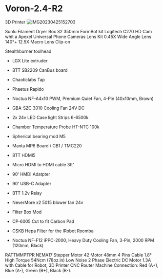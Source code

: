 # Voron-2.4-R2
3D Printer
![IMG20230425152703](https://github.com/baz-snow-ss/Voron-2.4-R2/assets/99566898/d70d49a9-5046-4459-ac16-60790c98a5e6)

Sunlu Filament Dryer Box S2
350mm FormBot kit
Logitech C270 HD Cam whit a Apexel Universal Phone Cameras Lens Kit 0.45X Wide Angle Lens 140°+ 12.5X Macro Lens Clip-on

Stealthburner toolhead
 - LGX Lite extruder
 - BTT SB2209 CanBus board
 - Chaoticlabs Tap
 - Phaetus Rapido
 - Noctua NF-A4x10 PWM, Premium Quiet Fan, 4-Pin (40x10mm, Brown)
 - GBA-SZC 3010 Cooling Fan 24V DC
  
- 2x 24v LED Case light Strips 6-6500k
- Chamber Temperature Probe HT-NTC 100k
- Spherical bearing mod M5
- Manta MP8 Board / CB1 / TMC220

- BTT HDMI5
- Micro HDMI to HDMI cable 3ft'
- 90' HMDI Adatpter
- 90' USB-C Adapter
- BTT 1.2v Relay

- NeverMore x2 5015 blower fan 24v
- Filter Box Mod
- CP-6005 Cut to fit Carbon Pad
- CSKB Hepa Filter for the IRobot Roomba 
- Noctua NF-F12 iPPC-2000, Heavy Duty Cooling Fan, 3-Pin, 2000 RPM (120mm, Black)


RATTMMPTPR NEMA17 Stepper Motor 42 Motor 48mm 4 Pins Cable 1.8° High Torque 54Ncm (78oz.in) Low Noise 2 Phase Electric DC Motor 1.3A with Cable for Robot, 3D Printer CNC Router Machine
Connection:
Red (A+), Blue (A-), Green (B+), Black (B-).
